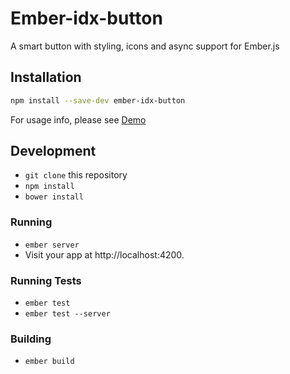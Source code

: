 # Ember-idx-button

A smart button with styling, icons and async support for Ember.js

## Installation

```bash
npm install --save-dev ember-idx-button
```

For usage info, please see [Demo](http://indexiatech.github.io/ember-idx-button)

## Development

* `git clone` this repository
* `npm install`
* `bower install`

### Running

* `ember server`
* Visit your app at http://localhost:4200.

### Running Tests

* `ember test`
* `ember test --server`

### Building

* `ember build`
